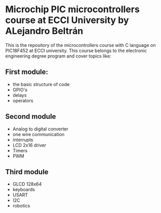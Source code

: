 # Microchip PIC microcontrollers course at ECCI University by ALejandro Beltrán 

This is the repository of the microcontrollers course with C language on PIC18F452 at ECCI university. This course belongs to the electronic engineering degree program and cover topics like:
## First module:
* the basic structure of code
* GPIO's
* delays 
* operators
## Second module
* Analog to digital converter 
* one wire communication
* interrupts 
* LCD 2x16 driver
* Timers
* PWM
## Third module
* GLCD 128x64
* keyboards
* USART
* I2C
* robotics

